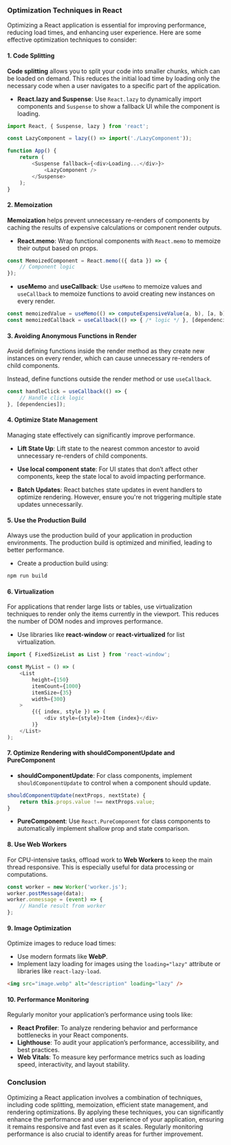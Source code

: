 ### Optimization Techniques in React

Optimizing a React application is essential for improving performance, reducing load times, and enhancing user experience. Here are some effective optimization techniques to consider:

#### 1. Code Splitting

**Code splitting** allows you to split your code into smaller chunks, which can be loaded on demand. This reduces the initial load time by loading only the necessary code when a user navigates to a specific part of the application.

- **React.lazy and Suspense**: Use `React.lazy` to dynamically import components and `Suspense` to show a fallback UI while the component is loading.

```javascript
import React, { Suspense, lazy } from 'react';

const LazyComponent = lazy(() => import('./LazyComponent'));

function App() {
    return (
        <Suspense fallback={<div>Loading...</div>}>
            <LazyComponent />
        </Suspense>
    );
}
```

#### 2. Memoization

**Memoization** helps prevent unnecessary re-renders of components by caching the results of expensive calculations or component render outputs.

- **React.memo**: Wrap functional components with `React.memo` to memoize their output based on props.

```javascript
const MemoizedComponent = React.memo(({ data }) => {
    // Component logic
});
```

- **useMemo** and **useCallback**: Use `useMemo` to memoize values and `useCallback` to memoize functions to avoid creating new instances on every render.

```javascript
const memoizedValue = useMemo(() => computeExpensiveValue(a, b), [a, b]);
const memoizedCallback = useCallback(() => { /* logic */ }, [dependencies]);
```

#### 3. Avoiding Anonymous Functions in Render

Avoid defining functions inside the render method as they create new instances on every render, which can cause unnecessary re-renders of child components.

Instead, define functions outside the render method or use `useCallback`.

```javascript
const handleClick = useCallback(() => {
    // Handle click logic
}, [dependencies]);
```

#### 4. Optimize State Management

Managing state effectively can significantly improve performance.

- **Lift State Up**: Lift state to the nearest common ancestor to avoid unnecessary re-renders of child components.

- **Use local component state**: For UI states that don’t affect other components, keep the state local to avoid impacting performance.

- **Batch Updates**: React batches state updates in event handlers to optimize rendering. However, ensure you're not triggering multiple state updates unnecessarily.

#### 5. Use the Production Build

Always use the production build of your application in production environments. The production build is optimized and minified, leading to better performance.

- Create a production build using:

```bash
npm run build
```

#### 6. Virtualization

For applications that render large lists or tables, use virtualization techniques to render only the items currently in the viewport. This reduces the number of DOM nodes and improves performance.

- Use libraries like **react-window** or **react-virtualized** for list virtualization.

```javascript
import { FixedSizeList as List } from 'react-window';

const MyList = () => (
    <List
        height={150}
        itemCount={1000}
        itemSize={35}
        width={300}
    >
        {({ index, style }) => (
            <div style={style}>Item {index}</div>
        )}
    </List>
);
```

#### 7. Optimize Rendering with shouldComponentUpdate and PureComponent

- **shouldComponentUpdate**: For class components, implement `shouldComponentUpdate` to control when a component should update.

```javascript
shouldComponentUpdate(nextProps, nextState) {
    return this.props.value !== nextProps.value;
}
```

- **PureComponent**: Use `React.PureComponent` for class components to automatically implement shallow prop and state comparison.

#### 8. Use Web Workers

For CPU-intensive tasks, offload work to **Web Workers** to keep the main thread responsive. This is especially useful for data processing or computations.

```javascript
const worker = new Worker('worker.js');
worker.postMessage(data);
worker.onmessage = (event) => {
    // Handle result from worker
};
```

#### 9. Image Optimization

Optimize images to reduce load times:

- Use modern formats like **WebP**.
- Implement lazy loading for images using the `loading="lazy"` attribute or libraries like `react-lazy-load`.

```html
<img src="image.webp" alt="description" loading="lazy" />
```

#### 10. Performance Monitoring

Regularly monitor your application’s performance using tools like:

- **React Profiler**: To analyze rendering behavior and performance bottlenecks in your React components.
- **Lighthouse**: To audit your application’s performance, accessibility, and best practices.
- **Web Vitals**: To measure key performance metrics such as loading speed, interactivity, and layout stability.

### Conclusion

Optimizing a React application involves a combination of techniques, including code splitting, memoization, efficient state management, and rendering optimizations. By applying these techniques, you can significantly enhance the performance and user experience of your application, ensuring it remains responsive and fast even as it scales. Regularly monitoring performance is also crucial to identify areas for further improvement.